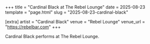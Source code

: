 +++
title = "Cardinal Black at The Rebel Lounge"
date = 2025-08-23
template = "page.html"
slug = "2025-08-23-cardinal-black"

[extra]
artist = "Cardinal Black"
venue = "Rebel Lounge"
venue_url = "https://rebelbar.com"
+++

Cardinal Black performs at The Rebel Lounge.
